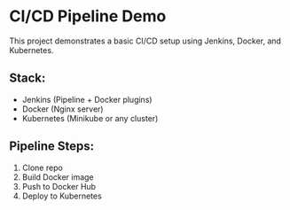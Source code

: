 # CI/CD Pipeline Demo

This project demonstrates a basic CI/CD setup using Jenkins, Docker, and Kubernetes.

## Stack:
- Jenkins (Pipeline + Docker plugins)
- Docker (Nginx server)
- Kubernetes (Minikube or any cluster)

## Pipeline Steps:
1. Clone repo
2. Build Docker image
3. Push to Docker Hub
4. Deploy to Kubernetes
